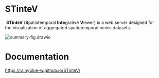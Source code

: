 # STinteV

​	**STinteV** (**S**patiotemporal **Inte**grative **V**iewer) is a web server designed for the visualization of aggregated spatiotemporal omics datasets.

![summary-fig.drawio](https://pic-md-1259550128.cos.ap-nanjing.myqcloud.com/summary-fig.drawio.svg)

# Documentation

https://rainyblue-w.github.io/STinteV/